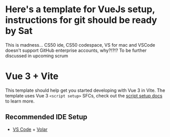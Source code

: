 # Here's a template for VueJs setup, instructions for git should be ready by Sat
This is madness... CS50 ide, CS50 codespace, VS for mac and VSCode doesn't support GitHub enterprise accounts, why?!?!?
To be further discussed in upcoming scrum

# Vue 3 + Vite

This template should help get you started developing with Vue 3 in Vite. The template uses Vue 3 `<script setup>` SFCs, check out the [script setup docs](https://v3.vuejs.org/api/sfc-script-setup.html#sfc-script-setup) to learn more.

## Recommended IDE Setup

- [VS Code](https://code.visualstudio.com/) + [Volar](https://marketplace.visualstudio.com/items?itemName=Vue.volar)
